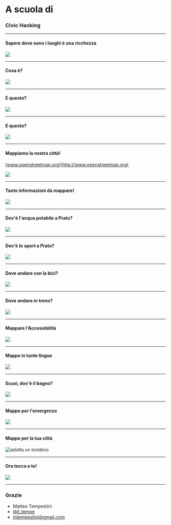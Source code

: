 # A scuola di

### Civic Hacking

---

#### Sapere dove sono i luoghi è una ricchezza

![](assets/image/pexels-photo-707195.jpeg)

---

#### Cosa è?

![](assets/image/1.jpg)

---

#### E questo?

![](assets/image/2.jpg)

---

#### E questo?

![](assets/image/dati.jpg)

---

#### Mappiamo la nostra città!

[www.openstreetmap.org](http://www.openstreetmap.org)

![](assets/image/3.jpg)

---

#### Tante informazioni da mappare!

![](assets/image/esempioosm.jpg)

---

#### Dov'è l'acqua potabile a Prato?

![](assets/image/acqua.jpg)

---

#### Dov'è lo sport a Prato?

![](assets/image/sport.jpg)

---

#### Dove andare con la bici?

![](assets/image/pisteciclabili.jpg)

---

#### Dove andare in treno?

![](assets/image/ferrovie.jpg)

---

#### Mappare l'Accessibilità

![](assets/image/access.jpg)

---

#### Mappe in tante lingue

![](assets/image/mapparepratoincinese.jpg)

---

#### Scusi, dov'è il bagno?

![](assets/image/bagnipubblici.jpg)

---

#### Mappe per l'emergenza

![](assets/image/nepal.jpg)

---
#### Mappe per la tua città

![adotta un tombino](https://www.youtube.com/embed/Z1Vjrx3IAH0)

---

#### Ora tocca a te!

![](assets/image/toccaate.jpg)

---

### Grazie
- Matteo Tempestini
- [@il_tempe](https://www.twitter.com/il_tempe)
- [mtempestini@gmail.com](mailto:mtempestini@gmail.com)